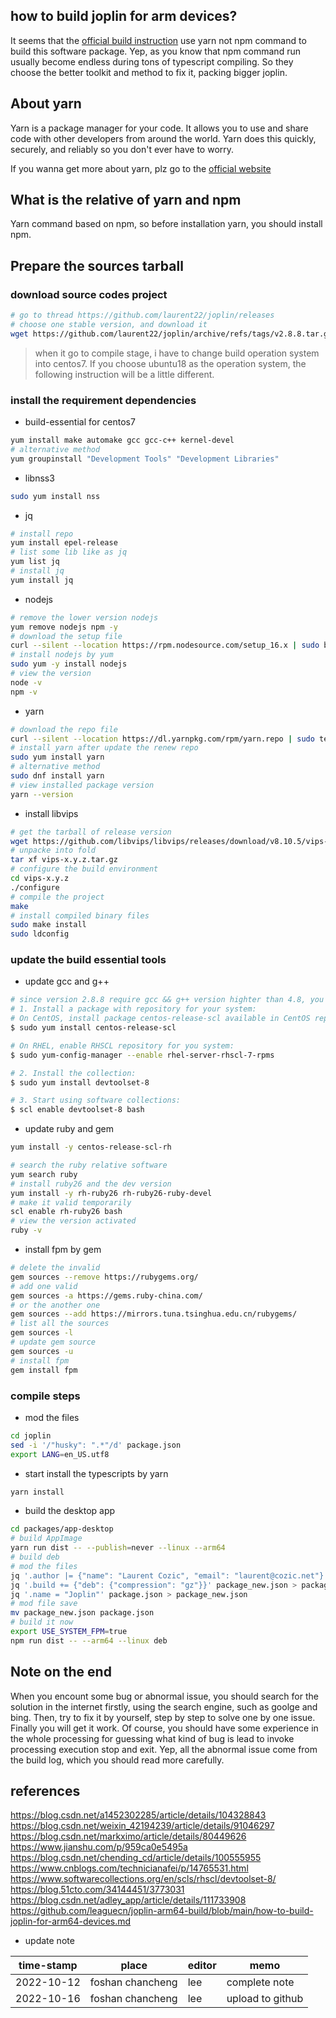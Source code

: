 ## how to build joplin for arm devices?

It seems that the [official build instruction](https://github.com/laurent22/joplin/blob/dev/BUILD.md) use yarn not npm command to build this software package.
Yep, as you know that npm command run usually become endless during tons of typescript compiling. So they
choose the better toolkit and method to fix it, packing bigger joplin.


## About yarn

Yarn is a package manager for your code. It allows you to use and share code with other developers from
around the world. Yarn does this quickly, securely, and reliably so you don't ever have to worry.

If you wanna get more about yarn, plz go to the [official website](https://yarnpkg.com/)

## What is the relative of yarn and npm

Yarn command based on npm, so before installation yarn, you should install npm.

## Prepare the sources tarball

### download source codes project

```sh
# go to thread https://github.com/laurent22/joplin/releases
# choose one stable version, and download it
wget https://github.com/laurent22/joplin/archive/refs/tags/v2.8.8.tar.gz

```

> when it go to compile stage, i have to change build operation system into centos7.
> If you choose ubuntu18 as the operation system, the following instruction will be a little different.


### install the requirement dependencies

+ build-essential for centos7
```sh
yum install make automake gcc gcc-c++ kernel-devel
# alternative method
yum groupinstall "Development Tools" "Development Libraries"
```

+ libnss3
```sh
sudo yum install nss
```

+ jq
```sh
# install repo
yum install epel-release
# list some lib like as jq
yum list jq
# install jq
yum install jq
```

+ nodejs
```sh
# remove the lower version nodejs
yum remove nodejs npm -y
# download the setup file
curl --silent --location https://rpm.nodesource.com/setup_16.x | sudo bash
# install nodejs by yum
sudo yum -y install nodejs
# view the version
node -v
npm -v
```
+ yarn

```sh
# download the repo file
curl --silent --location https://dl.yarnpkg.com/rpm/yarn.repo | sudo tee /etc/yum.repos.d/yarn.repo
# install yarn after update the renew repo
sudo yum install yarn
# alternative method
sudo dnf install yarn
# view installed package version
yarn --version
```

+ install libvips
```sh
# get the tarball of release version
wget https://github.com/libvips/libvips/releases/download/v8.10.5/vips-8.10.5.tar.gz
# unpacke into fold
tar xf vips-x.y.z.tar.gz
# configure the build environment
cd vips-x.y.z
./configure
# compile the project
make
# install compiled binary files
sudo make install
sudo ldconfig
```

### update the build essential tools

+ update gcc and g++

```sh
# since version 2.8.8 require gcc && g++ version highter than 4.8, you better update gcc && g++
# 1. Install a package with repository for your system:
# On CentOS, install package centos-release-scl available in CentOS repository:
$ sudo yum install centos-release-scl

# On RHEL, enable RHSCL repository for you system:
$ sudo yum-config-manager --enable rhel-server-rhscl-7-rpms

# 2. Install the collection:
$ sudo yum install devtoolset-8

# 3. Start using software collections:
$ scl enable devtoolset-8 bash
```

+ update ruby and gem

```sh
yum install -y centos-release-scl-rh

# search the ruby relative software
yum search ruby
# install ruby26 and the dev version
yum install -y rh-ruby26 rh-ruby26-ruby-devel
# make it valid temporarily
scl enable rh-ruby26 bash
# view the version activated
ruby -v

```

+ install fpm by gem
```sh
# delete the invalid
gem sources --remove https://rubygems.org/
# add one valid
gem sources -a https://gems.ruby-china.com/
# or the another one
gem sources --add https://mirrors.tuna.tsinghua.edu.cn/rubygems/
# list all the sources
gem sources -l
# update gem source
gem sources -u
# install fpm
gem install fpm
```


### compile steps

+ mod the files

```sh
cd joplin
sed -i '/"husky": ".*"/d' package.json
export LANG=en_US.utf8
```
+ start install the typescripts by yarn

```sh
yarn install
```

+ build the desktop app

```sh
cd packages/app-desktop
# build AppImage
yarn run dist -- --publish=never --linux --arm64
# build deb
# mod the files
jq '.author |= {"name": "Laurent Cozic", "email": "laurent@cozic.net"}' package.json > package_new.json
jq '.build += {"deb": {"compression": "gz"}}' package_new.json > package.json
jq '.name = "Joplin"' package.json > package_new.json
# mod file save
mv package_new.json package.json
# build it now
export USE_SYSTEM_FPM=true
npm run dist -- --arm64 --linux deb
```

## Note on the end


When you encount some bug or abnormal issue, you should search for the solution in the internet firstly, using the search engine, such as goolge and bing. Then, try to fix it by yourself, step by step to solve one by one issue. Finally you will get it work. Of course, you should have some experience in the whole processing
for guessing what kind of bug is lead to invoke processing execution stop and exit. Yep, all the abnormal issue come from the build log, which you should read more carefully.


## references
https://blog.csdn.net/a1452302285/article/details/104328843
https://blog.csdn.net/weixin_42194239/article/details/91046297
https://blog.csdn.net/markximo/article/details/80449626
https://www.jianshu.com/p/959ca0e5495a
https://blog.csdn.net/chending_cd/article/details/100555955
https://www.cnblogs.com/technicianafei/p/14765531.html
https://www.softwarecollections.org/en/scls/rhscl/devtoolset-8/
https://blog.51cto.com/34144451/3773031
https://blog.csdn.net/adley_app/article/details/111733908
https://github.com/leaguecn/joplin-arm64-build/blob/main/how-to-build-joplin-for-arm64-devices.md



+ update note

|time-stamp|place|editor|memo
-----|----|-----|----
|2022-10-12|foshan chancheng|lee|complete note
|2022-10-16|foshan chancheng|lee|upload to github

